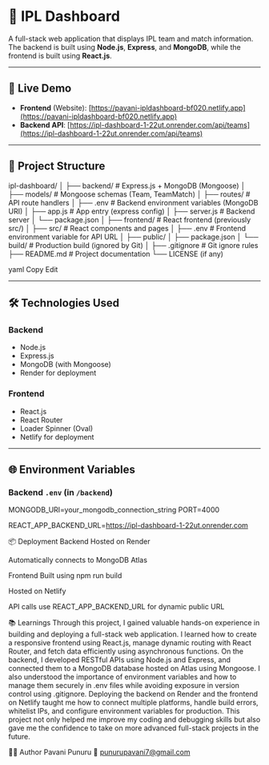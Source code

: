 # 🏏 IPL Dashboard

A full-stack web application that displays IPL team and match information. The backend is built using **Node.js**, **Express**, and **MongoDB**, while the frontend is built using **React.js**.

---

## 🚀 Live Demo

- **Frontend** (Website): [https://pavani-ipldashboard-bf020.netlify.app](https://pavani-ipldashboard-bf020.netlify.app)
- **Backend API**: [https://ipl-dashboard-1-22ut.onrender.com/api/teams](https://ipl-dashboard-1-22ut.onrender.com/api/teams)

---

## 📁 Project Structure

ipl-dashboard/
│
├── backend/ # Express.js + MongoDB (Mongoose)
│ ├── models/ # Mongoose schemas (Team, TeamMatch)
│ ├── routes/ # API route handlers
│ ├── .env # Backend environment variables (MongoDB URI)
│ ├── app.js # App entry (express config)
│ ├── server.js # Backend server
│ └── package.json
│
├── frontend/ # React frontend (previously src/)
│ ├── src/ # React components and pages
│ ├── .env # Frontend environment variable for API URL
│ ├── public/
│ ├── package.json
│ └── build/ # Production build (ignored by Git)
│
├── .gitignore # Git ignore rules
├── README.md # Project documentation
└── LICENSE (if any)

yaml
Copy
Edit

---

## 🛠 Technologies Used

### Backend

- Node.js
- Express.js
- MongoDB (with Mongoose)
- Render for deployment

### Frontend

- React.js
- React Router
- Loader Spinner (Oval)
- Netlify for deployment

---

## 🌐 Environment Variables

### Backend `.env` (in `/backend`)

MONGODB_URI=your_mongodb_connection_string
PORT=4000

REACT_APP_BACKEND_URL=https://ipl-dashboard-1-22ut.onrender.com

📦 Deployment
Backend
Hosted on Render

Automatically connects to MongoDB Atlas

Frontend
Built using npm run build

Hosted on Netlify

API calls use REACT_APP_BACKEND_URL for dynamic public URL

📚 Learnings
Through this project, I gained valuable hands-on experience in building and deploying a full-stack web application. I learned how to create a responsive frontend using React.js, manage dynamic routing with React Router, and fetch data efficiently using asynchronous functions. On the backend, I developed RESTful APIs using Node.js and Express, and connected them to a MongoDB database hosted on Atlas using Mongoose. I also understood the importance of environment variables and how to manage them securely in .env files while avoiding exposure in version control using .gitignore. Deploying the backend on Render and the frontend on Netlify taught me how to connect multiple platforms, handle build errors, whitelist IPs, and configure environment variables for production. This project not only helped me improve my coding and debugging skills but also gave me the confidence to take on more advanced full-stack projects in the future.

🙋‍♀️ Author
Pavani Punuru
📧 punurupavani7@gmail.com
